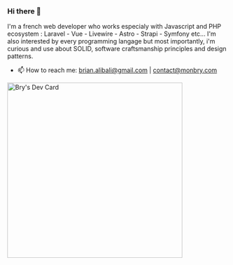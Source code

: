 ### Hi there 👋

I'm a french web developer who works especialy with Javascript and PHP ecosystem : Laravel - Vue - Livewire - Astro - Strapi - Symfony etc...
I'm also interested by every programming langage but most importantly, i'm curious and use about SOLID, software craftsmanship principles and design patterns.

- 📫 How to reach me: brian.alibali@gmail.com | contact@monbry.com

<a href="https://app.daily.dev/Bry"><img src="https://api.daily.dev/devcards/a2212a9ea790432eb60b94bc0cc26809.png?r=6fh" width="400" alt="Bry's Dev Card"/></a>

